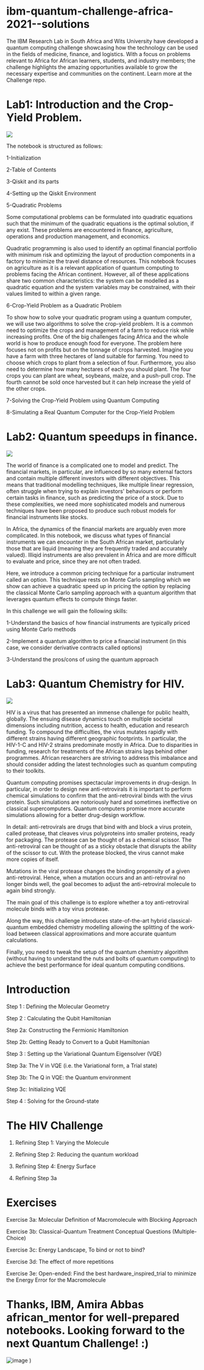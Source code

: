 # ibm-quantum-challenge-africa-2021--solutions

The IBM Research Lab in South Africa and Wits University have developed a quantum computing challenge showcasing how the technology can be used in the fields of medicine, finance, and logistics. With a focus on problems relevant to Africa for African learners, students, and industry members; the challenge highlights the amazing opportunities available to grow the necessary expertise and communities on the continent. Learn more at the Challenge repo.

# Lab1: Introduction and the Crop-Yield Problem.

![](https://user-images.githubusercontent.com/70172995/134530559-a27f5dc1-6ebe-43c9-852b-1b0e5f8079a2.png)

The notebook is structured as follows:

 1-Initialization

 2-Table of Contents

 3-Qiskit and its parts

 4-Setting up the Qiskit Environment

 5-Quadratic Problems

Some computational problems can be formulated into quadratic equations such that the minimum of the quadratic equations is the optimal solution, if any exist. These problems are encountered in finance, agriculture, operations and production management, and economics.

Quadratic programming is also used to identify an optimal financial portfolio with minimum risk and optimizing the layout of production components in a factory to minimize the travel distance of resources. This notebook focuses on agriculture as it is a relevant application of quantum computing to problems facing the African continent. However, all of these applications share two common characteristics: the system can be modelled as a quadratic equation and the system variables may be constrained, with their values limited to within a given range.

6-Crop-Yield Problem as a Quadratic Problem

To show how to solve your quadratic program using a quantum computer, we will use two algorithms to solve the crop-yield problem. It is a common need to optimize the crops and management of a farm to reduce risk while increasing profits. One of the big challenges facing Africa and the whole world is how to produce enough food for everyone. The problem here focuses not on profits but on the tonnage of crops harvested. Imagine you have a farm with three hectares of land suitable for farming. You need to choose which crops to plant from a selection of four. Furthermore, you also need to determine how many hectares of each you should plant. The four crops you can plant are wheat, soybeans, maize, and a push-pull crop. The fourth cannot be sold once harvested but it can help increase the yield of the other crops.

 7-Solving the Crop-Yield Problem using Quantum Computing

 8-Simulating a Real Quantum Computer for the Crop-Yield Problem

# Lab2: Quantum speedups in finance.

![](https://user-images.githubusercontent.com/70172995/134542720-da08e36f-500f-4ec6-958e-de070ad5b122.png)

The world of finance is a complicated one to model and predict. The financial markets, in particular, are influenced by so many external factors and contain multiple different investors with different objectives. This means that traditional modelling techniques, like multiple linear regression, often struggle when trying to explain investors' behaviours or perform certain tasks in finance, such as predicting the price of a stock. Due to these complexities, we need more sophisticated models and numerous techniques have been proposed to produce such robust models for financial instruments like stocks.

In Africa, the dynamics of the financial markets are arguably even more complicated. In this notebook, we discuss what types of financial instruments we can encounter in the South African market, particularly those that are liquid (meaning they are frequently traded and accurately valued). Illiqid instruments are also prevalent in Africa and are more difficult to evaluate and price, since they are not often traded.

Here, we introduce a common pricing technique for a particular instrument called an option. This technique rests on Monte Carlo sampling which we show can achieve a quadratic speed up in pricing the option by replacing the classical Monte Carlo sampling approach with a quantum algorithm that leverages quantum effects to compute things faster.

In this challenge we will gain the following skills:

 1-Understand the basics of how financial instruments are typically priced using Monte Carlo methods

 2-Implement a quantum algorithm to price a financial instrument (in this case, we consider derivative contracts called options)

 3-Understand the pros/cons of using the quantum approach


# Lab3: Quantum Chemistry for HIV.

![](https://user-images.githubusercontent.com/70172995/134550503-57e14400-2f08-46b8-9a4d-6a6a3f34dd48.png)

HIV is a virus that has presented an immense challenge for public health, globally. The ensuing disease dynamics touch on multiple societal dimensions including nutrition, access to health, education and research funding. To compound the difficulties, the virus mutates rapidly with different strains having different geographic footprints. In particular, the HIV-1-C and HIV-2 strains predominate mostly in Africa. Due to disparities in funding, research for treatments of the African strains lags behind other programmes. African researchers are striving to address this imbalance and should consider adding the latest technologies such as quantum computing to their toolkits.

Quantum computing promises spectacular improvements in drug-design. In particular, in order to design new anti-retrovirals it is important to perform chemical simulations to confirm that the anti-retroviral binds with the virus protein. Such simulations are notoriously hard and sometimes ineffective on classical supercomputers. Quantum computers promise more accurate simulations allowing for a better drug-design workflow.

In detail: anti-retrovirals are drugs that bind with and block a virus protein, called protease, that cleaves virus polyproteins into smaller proteins, ready for packaging. The protease can be thought of as a chemical scissor. The anti-retroviral can be thought of as a sticky obstacle that disrupts the ability of the scissor to cut. With the protease blocked, the virus cannot make more copies of itself.

Mutations in the viral protease changes the binding propensity of a given anti-retroviral. Hence, when a mutation occurs and an anti-retroviral no longer binds well, the goal becomes to adjust the anti-retroviral molecule to again bind strongly.

The main goal of this challenge is to explore whether a toy anti-retroviral molecule binds with a toy virus protease.

Along the way, this challenge introduces state-of-the-art hybrid classical-quantum embedded chemistry modelling allowing the splitting of the work-load between classical approximations and more accurate quantum calculations.

Finally, you need to tweak the setup of the quantum chemistry algorithm (without having to understand the nuts and bolts of quantum computing) to achieve the best performance for ideal quantum computing conditions.

# Introduction

 Step 1 : Defining the Molecular Geometry

 Step 2 : Calculating the Qubit Hamiltonian

 Step 2a: Constructing the Fermionic Hamiltonion

 Step 2b: Getting Ready to Convert to a Qubit Hamiltonian

 Step 3 : Setting up the Variational Quantum Eigensolver (VQE)

 Step 3a: The V in VQE (i.e. the Variational form, a Trial state)

 Step 3b: The Q in VQE: the Quantum environment

 Step 3c: Initializing VQE

 Step 4 : Solving for the Ground-state

# The HIV Challenge

 1. Refining Step 1: Varying the Molecule

 2. Refining Step 2: Reducing the quantum workload

 3. Refining Step 4: Energy Surface

 4. Refining Step 3a

# Exercises

 Exercise 3a: Molecular Definition of Macromolecule with Blocking Approach

 Exercise 3b: Classical-Quantum Treatment Conceptual Questions (Multiple-Choice)

 Exercise 3c: Energy Landscape, To bind or not to bind?

 Exercise 3d: The effect of more repetitions

 Exercise 3e: Open-ended: Find the best hardware_inspired_trial to minimize the Energy Error for the Macromolecule

# Thanks, IBM, Amira Abbas african_mentor for well-prepared notebooks. Looking forward to the next Quantum Challenge! :)

![image](https://user-images.githubusercontent.com/78730355/134781418-010238a4-2792-4092-8059-afcd4c086e87.png)
)
